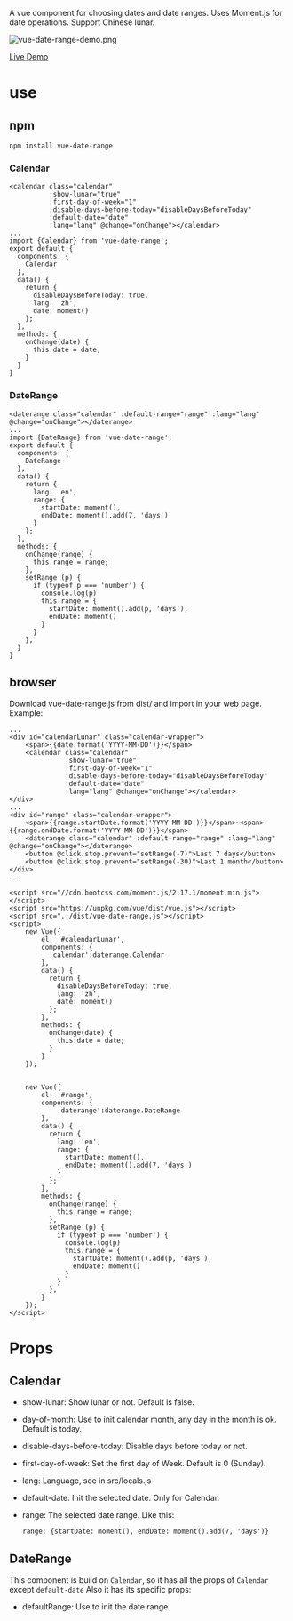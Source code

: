 A vue component for choosing dates and date ranges. Uses Moment.js for date operations. Support Chinese lunar.

![vue-date-range-demo.png](http://om464nmvr.bkt.clouddn.com/vue-date-range-demo.png)

[Live Demo](http://paradeto.com/vue-date-range/)

# use
## npm
``npm install vue-date-range``

### Calendar
```
<calendar class="calendar"
          :show-lunar="true"
          :first-day-of-week="1"
          :disable-days-before-today="disableDaysBeforeToday"
          :default-date="date"
          :lang="lang" @change="onChange"></calendar>
...
import {Calendar} from 'vue-date-range';
export default {
  components: {
    Calendar
  },
  data() {
    return {
      disableDaysBeforeToday: true,
      lang: 'zh',
      date: moment()
    };
  },
  methods: {
    onChange(date) {
      this.date = date;
    }
  }
}
```

### DateRange
```
<daterange class="calendar" :default-range="range" :lang="lang" @change="onChange"></daterange>
...
import {DateRange} from 'vue-date-range';
export default {
  components: {
    DateRange
  },
  data() {
    return {
      lang: 'en',
      range: {
        startDate: moment(),
        endDate: moment().add(7, 'days')
      }
    };
  },
  methods: {
    onChange(range) {
      this.range = range;
    },
    setRange (p) {
      if (typeof p === 'number') {
        console.log(p)
        this.range = {
          startDate: moment().add(p, 'days'),
          endDate: moment()
        }
      }
    },
  }
}
```

## browser
Download vue-date-range.js from dist/ and import in your web page. Example:

```
...
<div id="calendarLunar" class="calendar-wrapper">
    <span>{{date.format('YYYY-MM-DD')}}</span>
    <calendar class="calendar"
              :show-lunar="true"
              :first-day-of-week="1"
              :disable-days-before-today="disableDaysBeforeToday"
              :default-date="date"
              :lang="lang" @change="onChange"></calendar>
</div>
...
<div id="range" class="calendar-wrapper">
    <span>{{range.startDate.format('YYYY-MM-DD')}}</span>~<span>{{range.endDate.format('YYYY-MM-DD')}}</span>
    <daterange class="calendar" :default-range="range" :lang="lang" @change="onChange"></daterange>
    <button @click.stop.prevent="setRange(-7)">Last 7 days</button>
    <button @click.stop.prevent="setRange(-30)">Last 1 month</button>
</div>
...

<script src="//cdn.bootcss.com/moment.js/2.17.1/moment.min.js"></script>
<script src="https://unpkg.com/vue/dist/vue.js"></script>
<script src="../dist/vue-date-range.js"></script>
<script>
    new Vue({
        el: '#calendarLunar',
        components: {
          'calendar':daterange.Calendar
        },
        data() {
          return {
            disableDaysBeforeToday: true,
            lang: 'zh',
            date: moment()
          };
        },
        methods: {
          onChange(date) {
            this.date = date;
          }
        }
    });


    new Vue({
        el: '#range',
        components: {
            'daterange':daterange.DateRange
        },
        data() {
          return {
            lang: 'en',
            range: {
              startDate: moment(),
              endDate: moment().add(7, 'days')
            }
          };
        },
        methods: {
          onChange(range) {
            this.range = range;
          },
          setRange (p) {
            if (typeof p === 'number') {
              console.log(p)
              this.range = {
                startDate: moment().add(p, 'days'),
                endDate: moment()
              }
            }
          },
        }
    });
</script>
```

# Props
## Calendar
* show-lunar: Show lunar or not. Default is false.
* day-of-month: Use to init calendar month, any day in the month is ok. Default is today.
* disable-days-before-today: Disable days before today or not.
* first-day-of-week: Set the first day of Week. Default is 0 (Sunday).
* lang: Language, see in src/locals.js
* default-date: Init the selected date. Only for Calendar.
* range: The selected date range. Like this: 

  ```
  range: {startDate: moment(), endDate: moment().add(7, 'days')}
  ```
  
## DateRange
This component is build on ``Calendar``, so it has all the props of ``Calendar`` except ``default-date``
Also it has its specific props: 

* defaultRange: Use to init the date range